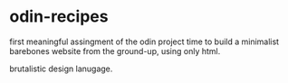 # odin-recipes
first meaningful assingment of the odin project
time to build a minimalist barebones website from the ground-up, using only html.

brutalistic design lanugage.